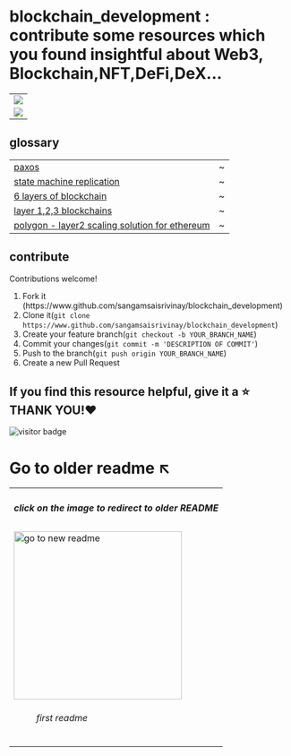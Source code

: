 # blockchain_development : contribute some resources which you found insightful about Web3, Blockchain,NFT,DeFi,DeX...
<table>
  <tr>
    <td>
<img src="https://i0.wp.com/blockchain-comparison.com/wp-content/uploads/2020/04/Blockchain-Landscape_BC.png?fit=1024%2C576&ssl=1" href="#">
    </td>
  </tr>
  <tr>
    <td>
      <img src="https://miro.medium.com/max/1400/1*blem5huZshMXSowH9DFWqg.png">
    </td>
  </tr>
  </table>

<h2>glossary</h2>
<table>
  <tr><td><a href="https://en.m.wikipedia.org/wiki/Paxos_(computer_science)">paxos</a></td>
      <td>~</td></tr>
  <tr><td><a href="https://en.m.wikipedia.org/wiki/State_machine_replication#:~:text=In%20computer%20science%2C%20state%20machine,client%20interactions%20with%20server%20replicas.">state machine replication</a></td>
      <td>~</td></tr>
  <tr><td><a href="https://www.mdpi.com/2071-1050/12/7/2824/pdf">6 layers of blockchain</a></td>
      <td>~</td></tr>
  <tr><td><a href="https://phemex.com/academy/bitcoin-layer-1-vs-2-vs-3">layer 1,2,3 blockchains</a></td>
      <td>~</td></tr>
  <tr><td><a href="https://www.coinbase.com/learn/crypto-basics/what-is-polygon#:~:text=Polygon%20is%20a%20%E2%80%9Clayer%20two,fees%2C%20staking%2C%20and%20more.">polygon - layer2 scaling solution for ethereum</a></td>
      <td>~</td></tr>
</table>


<h2>contribute</h2>
Contributions welcome!
<ol>
  <li>Fork it (https://www.github.com/sangamsaisrivinay/blockchain_development)</li>
  <li>Clone it(<code>git clone https://www.github.com/sangamsaisrivinay/blockchain_development</code>)</li>
  <li>Create your feature branch(<code>git checkout -b YOUR_BRANCH_NAME</code>)</li>
  <li>Commit your changes(<code>git commit -m 'DESCRIPTION OF COMMIT'</code>)</li>
  <li>Push to the branch(<code>git push origin YOUR_BRANCH_NAME</code>)</li>
  <li>Create a new Pull Request</li>
</ol>

<h2>If you find this resource helpful, give it a ⭐<br> THANK YOU!❤️</h2>

![visitor badge](https://visitor-badge.glitch.me/badge?page_id=blockchain_development.README1.md)
<h1>Go to older readme ↖️</h1>
<table>
  <tr>
    <td><h5>click on the image to redirect to older README</h5></td>
  </tr>
<tr>
  <td><dl>
  <dt><a href="https://github.com/sangamsaisrivinay/blockchain_development/blob/main/README1.md"><img src="https://d26a57ydsghvgx.cloudfront.net/product/Customer%20Story%20Images/githubhero.jpg" height="300" width="300" alt="go to new readme"></a></dt>
    <dd><h6>first readme</h6></dd>
    </dl>
  </td>
  </tr>
  </table>
